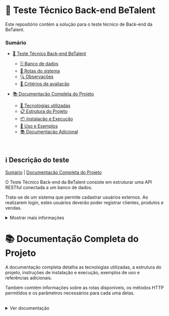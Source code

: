 # 📄 Teste Técnico Back-end BeTalent

Este repositório contém a solução para o teste técnico de Back-end da BeTalent.

###  Sumário

- [📄 Teste Técnico Back-end BeTalent](#-teste-técnico-back-end-betalent)
  - [🗄️ Banco de dados](#🗄️-banco-de-dados)
  - [🧭 Rotas do sistema](#🧭-rotas-do-sistema)
  - [🔍 Observações](#🔍-observações)
  - [📝 Critérios de avaliação](#📝-critérios-de-avaliação)

- [📚 Documentação Completa do Projeto](#📚-documentação-completa-do-projeto)
  - [🚀 Tecnologias utilizadas](#🚀-tecnologias-utilizadas)
  - [📋 Estrutura do Projeto](#📋-estrutura-do-projeto)
  - [📦 Instalação e Execução](#📦-instalação-e-execução)
  - [📝 Uso e Exemplos](#📝-uso-e-exemplos)
  - [📚 Documentação Adicional](#📚-documentação-adicional)


<br>

## ℹ️ Descrição do teste

[Sumário](#sumário) | [Documentação Completa do Projeto](#📚-documentação-completa-do-projeto)


O Teste Técnico Back-end da BeTalent consiste em estruturar uma API RESTful conectada a um banco de dados.

Trata-se de um sistema que permite cadastrar usuários externos. Ao realizarem login, estes usuários deverão poder registrar clientes, produtos e vendas.

<details>

  <summary>Mostrar mais informações</summary>

  <br/>

O(a) candidato(a) deve desenvolver o projeto em um dos seguintes frameworks: `Adonis (Node.js)` ou `Laravel (PHP)`.

### 🗄️ Banco de dados

[Sumário](#sumário) | [Documentação Completa do Projeto](#📚-documentação-completa-do-projeto)

O banco de dados deve ser estruturado à escolha do(a) candidato(a), mas minimamente deve conter:

  - **usuários:** email, senha;
  - **clientes:** nome, cpf;
  - **endereço:** todos os campos de endereço;
  - **telefones:** cliente, número;
  - **produtos:** dados necessários para um tipo de produto, além de preço;
  - **vendas:** cliente, produto, quantidade, preço unitário, preço total, data e hora.

### 🧭 Rotas do sistema

[Sumário](#sumário) | [Documentação Completa do Projeto](#📚-documentação-completa-do-projeto)

O sistema deve contar com rotas para:

- **Cadastro de usuário do sistema (signup);**
- **Login com JWT de usuário cadastrado (login);**
- **Clientes:**
  - **Listar todos os clientes cadastrados (index):**
    - Apenas dados principais devem vir aqui;
    - Ordenar pelo ID;
  - **Detalhar um(a) cliente e vendas a ele(a) (show):**
    - Trazer as vendas mais recentes primeiro;
    - Possibilidade de filtrar as vendas por mês + ano;
  - **Adicionar um(a) cliente (store);**
  - **Editar um(a) cliente (update);**
  - **Excluir um(a) cliente e vendas a ele(a) (delete);**
- **Produtos:**
  - **Listar todos os produtos cadastrados (index):**
    - Apenas dados principais devem vir aqui;
    - Ordenar alfabeticamente;
  - **Detalhar um produto (show);**
  - **Criar um produto (store);**
  - **Editar um produto (update);**
  - **Exclusão lógica ("soft delete") de um produto (delete);**
- **Vendas:**
  - **Registrar venda de 1 produto a 1 cliente (store).**

## 🔍 Observações

[Sumário](#sumário) | [Documentação Completa do Projeto](#📚-documentação-completa-do-projeto)

As rotas de clientes, produtos e vendas só devem poder ser acessadas por usuários logados.

**São requisitos básicos:**

- Estruturar o sistema observando o MVC (porém, sem as views);
- Usar MySQL como banco de dados;
- Respostas devem ser em JSON;
- Pode-se usar recursos e bibliotecas que auxiliam na administração do banco de dados (Eloquent, Lucid, Knex, Bookshelf etc.);
- Documentar as instruções necessárias em um README (requisitos, como instalar e rodar o projeto, detalhamento de rotas e outras informações que julgar relevantes).

Caso o(a) candidato(a) não consiga completar o teste até o prazo definido, deve garantir que tudo que foi construído esteja em funcionamento. Neste caso, relatar no README quais foram as dificuldades encontradas.

### 📝 Critérios de avaliação

[Sumário](#sumário) | [Documentação Completa do Projeto](#📚-documentação-completa-do-projeto)

Serão critérios para avaliação da solução fornecida:

- Lógica de programação;
- Organização do projeto;
- Legibilidade do código;
- Validação necessária dos dados;
- Forma adequada de utilização dos recursos;
- Seguimento dos padrões especificados;
- Clareza na documentação.

</details>


# 📚 Documentação Completa do Projeto

A documentação completa detalha as tecnologias utilizadas, a estrutura do projeto, instruções de instalação e execução, exemplos de uso e referências adicionais.

Também comtém informações sobre as rotas disponíveis, os métodos HTTP permitidos e os parâmetros necessários para cada uma delas.

<br>

<details>

<br>

  <summary>Ver documentação</summary>

  [Sumário](#sumário) | [Descrição do teste](#ℹ️-descrição-do-teste)

  <br/>

  ## 🚀 Tecnologias utilizadas

  - [Node.js](https://nodejs.org/en/)
    - **Descrição:**
      Node.js é um ambiente de execução JavaScript que permite executar código JavaScript no servidor. Ele é baseado no motor V8 do Google Chrome e permite a execução de código JavaScript no lado do servidor.

  - [Adonis.js](https://adonisjs.com/)
    - **Descrição:** Adonis.js é um framework Node.js que permite a criação de aplicações web robustas e escaláveis. Ele é inspirado no Laravel e segue o padrão MVC.
    
  - [MySQL](https://www.mysql.com/)
    - **Descrição:** MySQL é um sistema de gerenciamento de banco de dados relacional de código aberto. Ele é amplamente utilizado em aplicações web e é uma das tecnologias mais populares para armazenamento de dados.
    
  - [Docker](https://www.docker.com/)
    - **Descrição:** Docker é uma plataforma de código aberto que permite a criação, execução e gerenciamento de aplicações em contêineres. Ele é amplamente utilizado para facilitar o desenvolvimento, implantação e escalabilidade de aplicações.

  - [Docker Compose](https://docs.docker.com/compose/)
    - **Descrição:** Docker Compose é uma ferramenta que permite definir e executar aplicações Docker multi-contêiner em um único arquivo de configuração. Ele é amplamente utilizado para simplificar o processo de execução de aplicações em ambientes de desenvolvimento e produção.

  - [JWT](https://jwt.io/)
    - **Descrição:** JWT (JSON Web Token) é um padrão aberto que define um formato compacto e autocontido para transmitir informações entre partes como um objeto JSON. Ele é amplamente utilizado para autenticação e autorização em aplicações web e APIs.
    Os tokens JWT são assinados digitalmente e podem ser verificados para garantir a integridade dos dados.
    
  - [Bcrypt](https://www.npmjs.com/package/bcrypt)
    - **Descrição:** Bcrypt é uma biblioteca de criptografia de senhas que permite armazenar senhas de forma segura em um banco de dados. Ele é amplamente utilizado para proteger as senhas dos usuários contra ataques de força bruta e outros tipos de ataques.

  - [Lucid ORM](https://adonisjs.com/docs/4.1/lucid)
    - **Descrição:** Lucid ORM é um ORM (Object-Relational Mapping) que permite interagir com um banco de dados relacional usando objetos JavaScript. Ele é amplamente utilizado em aplicações Node.js para simplificar o acesso e a manipulação de dados em um banco de dados.

  - [Postman](https://www.postman.com/)
    - **Descrição:** Postman é uma ferramenta de colaboração para desenvolvimento de APIs que permite criar, testar e compartilhar APIs de forma rápida e fácil. Ele é amplamente utilizado por desenvolvedores para testar e depurar APIs durante o desenvolvimento de aplicações web e móveis.

  - [TypeScript](https://www.typescriptlang.org/)
    - **Descrição:** TypeScript é uma linguagem de programação de código aberto desenvolvida pela Microsoft que estende o JavaScript adicionando tipos estáticos opcionais. Ele é amplamente utilizado em aplicações web e móveis para melhorar a produtividade e a qualidade do código.

  ## 📋 Estrutura do Projeto

  [Sumário](#sumário) | [Descrição do teste](#ℹ️-descrição-do-teste)

  Aqui você encontrará uma visão geral detalhada da estrutura do projeto, incluindo configuração, funcionalidades e requisitos.

  ## 📦 Instalação e Execução

  [Sumário](#sumário) | [Descrição do teste](#ℹ️-descrição-do-teste)

  Instruções sobre como configurar o ambiente de desenvolvimento e realizar a instalação do projeto.

  ## 📝 Uso e Exemplos

  [Sumário](#sumário) | [Descrição do teste](#ℹ️-descrição-do-teste)

  Exemplos de uso e instruções sobre como interagir com a API ou outras partes do projeto.

  ## 📚 Documentação Adicional

  [Sumário](#sumário) | [Descrição do teste](#ℹ️-descrição-do-teste)

  Links e referências para documentação adicional e recursos úteis.
</details>
